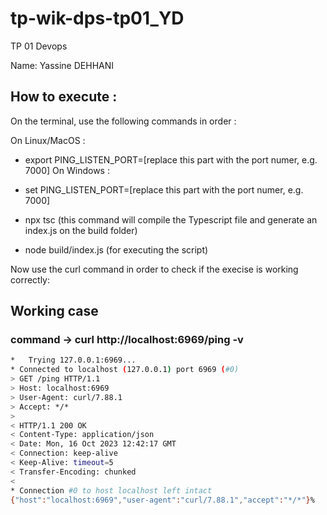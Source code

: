 # tp-wik-dps-tp01_YD
TP 01 Devops

Name: Yassine DEHHANI


## How to execute : 

On the terminal, use the following commands in order :

On Linux/MacOS :
- export PING_LISTEN_PORT=[replace this part with the port numer, e.g. 7000]
On Windows :
- set PING_LISTEN_PORT=[replace this part with the port numer, e.g. 7000]



- npx tsc (this command will compile the Typescript file and generate an index.js on the build folder)
- node build/index.js  (for executing the script)

Now use the curl command in order to check if the execise is working correctly:

## Working case

### command -> curl http://localhost:6969/ping -v

```bash
*   Trying 127.0.0.1:6969...
* Connected to localhost (127.0.0.1) port 6969 (#0)
> GET /ping HTTP/1.1
> Host: localhost:6969
> User-Agent: curl/7.88.1
> Accept: */*
> 
< HTTP/1.1 200 OK
< Content-Type: application/json
< Date: Mon, 16 Oct 2023 12:42:17 GMT
< Connection: keep-alive
< Keep-Alive: timeout=5
< Transfer-Encoding: chunked
< 
* Connection #0 to host localhost left intact
{"host":"localhost:6969","user-agent":"curl/7.88.1","accept":"*/*"}%   
```
